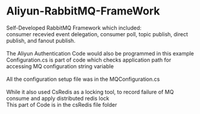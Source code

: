 # Aliyun-RabbitMQ-FrameWork

Self-Developed RabbitMQ Framework which included:<br /> 
consumer recevied event delegation, consumer poll, topic publish, direct publish, and fanout publish.<br /><br />
The Aliyun Authentication Code would also be programmed in this example<br />
Configuration.cs is part of code which checks application path for accessing MQ configuration string variable <br /><br />
All the configuration setup file was in the MQConfiguration.cs<br /><br />
While it also used CsRedis as a locking tool, to record failure of MQ consume and apply distributed redis lock<br />
This part of Code is in the csRedis file folder<br /><br />

